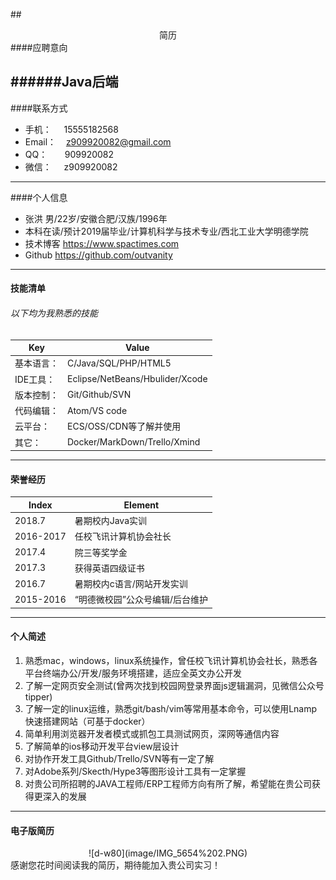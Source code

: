 ##<center>简历</center>
####应聘意向

######Java后端
---
####联系方式

- 手机：&nbsp;&nbsp;&nbsp;&nbsp;&nbsp;15555182568
- Email： &nbsp;&nbsp; z909920082@gmail.com
- QQ：&nbsp; &nbsp; &nbsp;&nbsp; 909920082
- 微信：&nbsp;&nbsp;&nbsp;&nbsp;&nbsp;z909920082

---

####个人信息
-  张洪 男/22岁/安徽合肥/汉族/1996年
- 本科在读/预计2019届毕业/计算机科学与技术专业/西北工业大学明德学院
- 技术博客 https://www.spactimes.com
- Github https://github.com/outvanity

---
#### 技能清单
###### 以下均为我熟悉的技能

<!-- 基本语言：&nbsp;C/Java/SQL/PHP/HTML5
- IDE工具：&nbsp;&nbsp;Xcode/Hbulider/Eclipse
- 版本控制：&nbsp;Git/Github/SVN
- 代码编辑：&nbsp;Atom/VS code
- 云平台：&nbsp;&nbsp;&nbsp;&nbsp;ECS/OSS/CDN等了解并使用
- 其它：&nbsp;&nbsp;&nbsp;&nbsp;&nbsp;&nbsp;&nbsp;&nbsp;Docker/MarkDown/Trell-->

|Key|Value|
| --- | --- 
|  基本语言：  |C/Java/SQL/PHP/HTML5|
|   IDE工具：|Eclipse/NetBeans/Hbulider/Xcode|
| 版本控制：|Git/Github/SVN|
|  代码编辑：|Atom/VS code|
|   云平台：|ECS/OSS/CDN等了解并使用| 
| 其它：|Docker/MarkDown/Trello/Xmind|


---
#### 荣誉经历

| Index  |Element|
| --- | --- |
|2018.7|暑期校内Java实训|
|2016-2017|任校飞讯计算机协会社长|
|2017.4|院三等奖学金|
|2017.3|获得英语四级证书|
|2016.7|暑期校内c语言/网站开发实训|
|2015-2016|“明德微校园”公众号编辑/后台维护|

<!--- 2016-2017  &nbsp; &nbsp;暑期校内Java实训
- 2016-2017  &nbsp; &nbsp;任校飞讯计算机协会社长
- 2016-2017  &nbsp; &nbsp;院三等奖学金
- 2016  &nbsp; &nbsp;&nbsp; &nbsp;&nbsp; &nbsp; &nbsp;       暑期校内c语言/网站开发实训
- 2016 &nbsp; &nbsp;&nbsp;&nbsp; &nbsp; &nbsp; &nbsp;    获得英语四级证书
- 2015-2016&nbsp; &nbsp;在校最大微信公众号“明德微校园"负责文章编辑，后台维护
-->
---

#### 个人简述

1. 熟悉mac，windows，linux系统操作，曾任校飞讯计算机协会社长，熟悉各平台终端办公/开发/服务环境搭建，适应全英文办公开发
2. 了解一定网页安全测试(曾两次找到校园网登录界面js逻辑漏洞，见微信公众号tipper)
3. 了解一定的linux运维，熟悉git/bash/vim等常用基本命令，可以使用Lnamp快速搭建网站（可基于docker）
4. 简单利用浏览器开发者模式或抓包工具测试网页，深网等通信内容
5. 了解简单的ios移动开发平台view层设计
6.  对协作开发工具Github/Trello/SVN等有一定了解
7. 对Adobe系列/Skecth/Hype3等图形设计工具有一定掌握
8. 对贵公司所招聘的JAVA工程师/ERP工程师方向有所了解，希望能在贵公司获得更深入的发展

---

#### 电子版简历
<center>
![d-w80](image/IMG_5654%202.PNG)  
</center>
感谢您花时间阅读我的简历，期待能加入贵公司实习！
</center>




